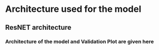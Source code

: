 # Architecture used for the model
## ResNET architecture
### Architecture of the model and Validation Plot are given here
